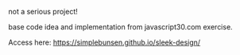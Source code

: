 not a serious project!

base code idea and implementation from javascript30.com exercise.

Access here: https://simplebunsen.github.io/sleek-design/
